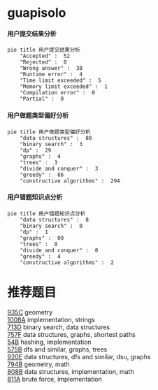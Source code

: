 # guapisolo

<!-- tabs:start -->



#### **用户提交结果分析**

```mermaid
pie title 用户提交结果分析
    "Accepted" :  52
    "Rejected" :  0
    "Wrong answer" :  38
    "Runtime error" :  4
    "Time limit exceeded" :  5
    "Memory limit exceeded" :  1
    "Compilation error" :  0
    "Partial" :  0
```

#### **用户做题类型偏好分析**

```mermaid
pie title 用户做题类型偏好分析
    "data structures" :  80
    "binary search" :  3
    "dp" :  29
    "graphs" :  4
    "trees" :  3
    "divide and conquer" :  3
    "greedy" :  86
    "constructive algorithms" :  294
```
#### **用户错题知识点分析**

```mermaid
pie title 用户错题知识点分析
    "data structures" :  8
    "binary search" :  0
    "dp" :  1
    "graphs" :  00
    "trees" :  0
    "divide and conquer" :  0
    "greedy" :  4
    "constructive algorithms" :  2
```



<!-- tabs:end -->
# 推荐题目
[935C](https://codeforces.com/contest/935/problem/C)		geometry		  
[1008A](https://codeforces.com/contest/1008/problem/A)		implementation,
                        strings		  
[713D](https://codeforces.com/contest/713/problem/D)		binary search,
                        data structures		  
[757F](https://codeforces.com/contest/757/problem/F)		data structures,
                        graphs,
                        shortest paths		  
[54B](https://codeforces.com/contest/54/problem/B)		hashing,
                        implementation		  
[575B](https://codeforces.com/contest/575/problem/B)		dfs and similar,
                        graphs,
                        trees		  
[920E](https://codeforces.com/contest/920/problem/E)		data structures,
                        dfs and similar,
                        dsu,
                        graphs		  
[794B](https://codeforces.com/contest/794/problem/B)		geometry,
                        math		  
[808B](https://codeforces.com/contest/808/problem/B)		data structures,
                        implementation,
                        math		  
[811A](https://codeforces.com/contest/811/problem/A)		brute force,
                        implementation		  
